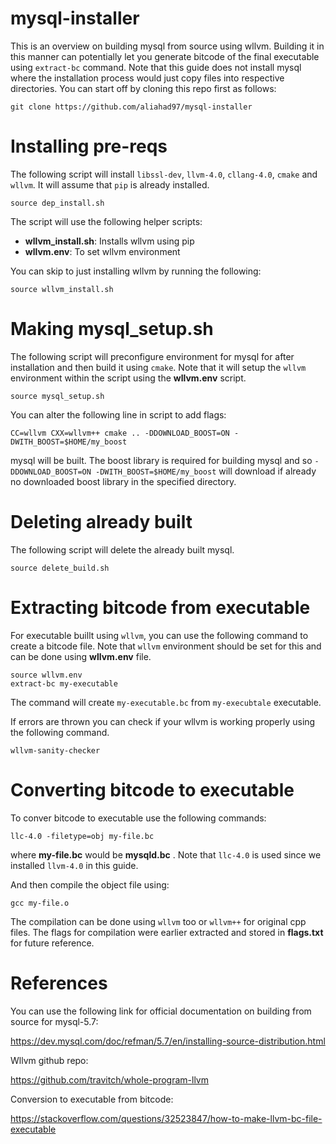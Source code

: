 # mysql-installer
This is an overview on building mysql from source using wllvm. Building it in this manner can potentially let you generate bitcode of the final executable using `extract-bc` command. Note that this guide does not install mysql where the installation process would just copy files into respective directories. You can start off by cloning this repo first as follows:
```
git clone https://github.com/aliahad97/mysql-installer
```

# Installing pre-reqs
The following script will install `libssl-dev`, `llvm-4.0`, `cllang-4.0`, `cmake` and `wllvm`. It will assume that `pip` is already installed.

```
source dep_install.sh
```

The script will use the following helper scripts:
- **wllvm_install.sh**: Installs wllvm using pip
- **wllvm.env**: To set wllvm environment

You can skip to just installing wllvm by running the following:
```
source wllvm_install.sh
```


# Making mysql_setup.sh

The following script will preconfigure environment for mysql for after installation and then build it using `cmake`. Note that it will setup the `wllvm` environment within the script using the **wllvm.env** script.

```
source mysql_setup.sh
```

You can alter the following line in script to add flags:
```
CC=wllvm CXX=wllvm++ cmake .. -DDOWNLOAD_BOOST=ON -DWITH_BOOST=$HOME/my_boost
```
mysql will be built. The boost library is required for building mysql and so `-DDOWNLOAD_BOOST=ON -DWITH_BOOST=$HOME/my_boost` will download if already no downloaded boost library in the specified directory.


# Deleting already built
The following script will delete the already built mysql.

```
source delete_build.sh
```

# Extracting bitcode from executable
For executable buillt using `wllvm`, you can use the following command to create a bitcode file. Note that `wllvm` environment should be set for this and can be done using **wllvm.env** file.
```
source wllvm.env
extract-bc my-executable
```
The command will create `my-executable.bc` from `my-execubtale` executable. 

If errors are thrown you can check if your wllvm is working properly using the following command.
```
wllvm-sanity-checker
```

# Converting bitcode to executable
To conver bitcode to executable use the following commands:
```
llc-4.0 -filetype=obj my-file.bc
```
where **my-file.bc** would be **mysqld.bc** . Note that `llc-4.0` is used since we installed `llvm-4.0` in this guide. 

And then compile the object file using:
```
gcc my-file.o
```
The compilation can be done using `wllvm` too or `wllvm++` for original cpp files. The flags for compilation were earlier extracted and stored in **flags.txt** for future reference.

# References
You can use the following link for official documentation on building from source for mysql-5.7:

https://dev.mysql.com/doc/refman/5.7/en/installing-source-distribution.html

Wllvm github repo:

https://github.com/travitch/whole-program-llvm

Conversion to executable from bitcode:

https://stackoverflow.com/questions/32523847/how-to-make-llvm-bc-file-executable